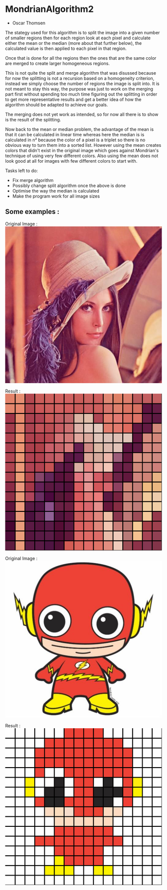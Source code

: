 # MondrianAlgorithm2

- Oscar Thomsen

The stategy used for this algorithm is to split the image into a given number of smaller regions then for each region look at each pixel and calculate either the mean or the median (more about that further below), the calculated value is then applied to each pixel in that region.

Once that is done for all the regions then the ones that are the same color are merged to create larger homogeneous regions.

This is not quite the split and merge algorithm that was disussed because for now the splitting is not a recursion based on a homogeneity criterion, instead we simply choose the number of regions the image is split into. It is not meant to stay this  way, the purpose was just to work on the merging part first without spending too much time figuring out the splitting in order to get more representative results and get a better idea of how the algorithm should be adapted to achieve our goals.

The merging does not yet work as intended, so for now all there is to show is the result of the splitting.

Now back to the mean or median problem, the advantage of the mean is that it can be calculated in linear time whereas here the median is is calculated in n² because the color of a pixel is a triplet so there is no obvious way to turn them into a sorted list. However using the mean creates colors that didn't exist in the original image which goes against Mondrian's technique of using very few different colors. Also using the mean does not look good at all for images with few different colors to start with.

Tasks left to do: 
- Fix merge algorithm
- Possibly change split algorithm once the above is done
- Optimise the way the median is calculated
- Make the program work for all image sizes


## Some examples : 

Original Image : 
![alt text](https://github.com/ProjetMondrian/MondrianAlgorithm2/blob/master/lena.jpg)

Result : 
![alt text](https://github.com/ProjetMondrian/MondrianAlgorithm2/blob/master/lena_temp_output.png)


Original Image :
![alt text](https://github.com/ProjetMondrian/MondrianAlgorithm2/blob/master/white_background_input.jpg)

Result :
![alt text](https://github.com/ProjetMondrian/MondrianAlgorithm2/blob/master/white_background_temp_output.png)

